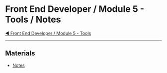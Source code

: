 # Front End Developer / Module 5 - Tools / Notes

[:arrow_backward: Front End Developer / Module 5 - Tools](./README.md)

---

## Materials

* [Notes](notes.md)
